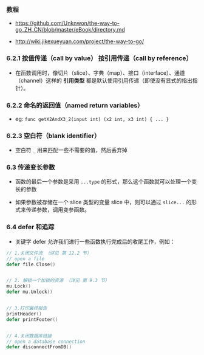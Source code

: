 ### 教程
* https://github.com/Unknwon/the-way-to-go_ZH_CN/blob/master/eBook/directory.md

* http://wiki.jikexueyuan.com/project/the-way-to-go/


### 6.2.1 按值传递（call by value） 按引用传递（call by reference）
* 在函数调用时，像切片（slice）、字典（map）、接口（interface）、通道（channel）这样的 __引用类型__ 都是默认使用引用传递（即使没有显式的指出指针）。


### 6.2.2 命名的返回值（named return variables）
* eg: `func getX2AndX3_2(input int) (x2 int, x3 int) { ... }`


### 6.2.3 空白符（blank identifier）
* 空白符 `_` 用来匹配一些不需要的值，然后丢弃掉


### 6.3 传递变长参数
* 函数的最后一个参数是采用 `...type` 的形式，那么这个函数就可以处理一个变长的参数

* 如果参数被存储在一个 slice 类型的变量 slice 中，则可以通过 `slice...` 的形式来传递参数，调用变参函数。


### 6.4 defer 和追踪
* 关键字 defer 允许我们进行一些函数执行完成后的收尾工作，例如：
```go
// 1.关闭文件流 （详见 第 12.2 节）
// open a file  
defer file.Close()


// 2. 解锁一个加锁的资源 （详见 第 9.3 节）
mu.Lock()  
defer mu.Unlock() 


// 3.打印最终报告
printHeader()  
defer printFooter()


// 4.关闭数据库链接
// open a database connection  
defer disconnectFromDB()
```
